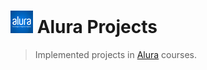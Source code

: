 # ![Alura Logo](.github/alura-logo.png) Alura Projects

> Implemented projects in [Alura](https://www.alura.com.br/) courses.